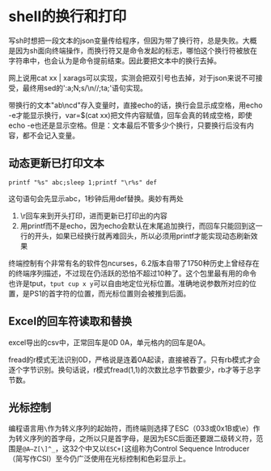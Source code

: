 # shell的换行和打印

写sh时想把一段文本的json变量传给程序，但因为带了换行符，总是失败。大概是因为sh面向终端操作，而换行符又是命令发起的标志，哪怕这个换行符被放在字符串中，也会认为是命令提前结束。因此要把文本中的换行去掉。

网上说用cat xx | xarags可以实现，实测会把双引号也去掉，对于json来说不可接受，最终用sed的':a;N;s/\n//;ta;'语句实现。

带换行的文本"ab\ncd"存入变量时，直接echo的话，换行会显示成空格，用echo -e才能显示换行，var=$(cat xx)把文件内容赋值，回车会真的转成空格，即使echo -e也还是显示空格。但是：文本最后不管多少个换行，只要换行后没有内容，都不会记入变量。

## 动态更新已打印文本

`printf "%s" abc;sleep 1;printf "\r%s" def`

这句语句会先显示abc，1秒钟后用def替换。奥妙有两处

1. \r回车来到开头打印，进而更新已打印出的内容
2. 用printf而不是echo，因为echo会默认在末尾追加换行，而回车只能回到这一行的开头，如果已经换行就再难回头，所以必须用printf才能实现动态刷新效果

终端控制有个非常有名的软件包ncurses，6.2版本自带了1750种历史上曾经存在的终端序列描述，不过现在仍活跃的恐怕不超过10种了。这个包里最有用的命令也许是tput，`tput cup x y`可以自由地定位光标位置。准确地说参数所对应的位置，是PS1的首字符的位置，而光标位置则会被推到后面。

## Excel的回车符读取和替换

excel导出的csv中，正常回车是0D 0A，单元格内的回车是0A。

fread的r模式无法识别0D，严格说是连着0A起读，直接被吞了。只有rb模式才会逐个字节识别。换句话说，r模式fread(1,1)的次数比总字节数要少，rb才等于总字节数。

## 光标控制

编程语言用`\`作为转义序列的起始符，而终端则选择了ESC（033或0x1B或\e）作为转义序列的首字母，之所以只是首字母，是因为ESC后面还要跟二级转义符，范围是`@A–Z[\]^_`，这32个中又以`ESC+[`这组称为Control Sequence Introducer（简写作CSI）至今仍广泛使用在光标控制和色彩显示上。